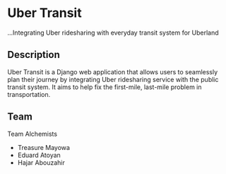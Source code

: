 # Uber Transit
...Integrating Uber ridesharing with everyday transit system for Uberland

## Description
Uber Transit is a Django web application that allows users to seamlessly plan their journey by integrating Uber ridesharing service with the public transit system. It aims to help fix the first-mile, last-mile problem in transportation.

## Team

Team Alchemists

- Treasure Mayowa
- Eduard Atoyan
- Hajar Abouzahir